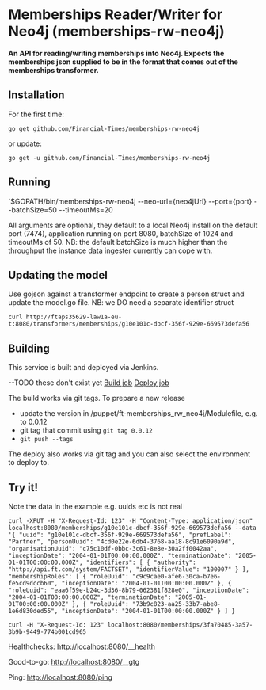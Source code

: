# Memberships Reader/Writer for Neo4j (memberships-rw-neo4j)

__An API for reading/writing memberships into Neo4j. Expects the memberships json supplied to be in the format that comes out of the memberships transformer.__

## Installation

For the first time: 

`go get github.com/Financial-Times/memberships-rw-neo4j` 

or update: 

`go get -u github.com/Financial-Times/memberships-rw-neo4j`
	
## Running

`$GOPATH/bin/memberships-rw-neo4j --neo-url={neo4jUrl} --port={port} --batchSize=50 --timeoutMs=20

All arguments are optional, they default to a local Neo4j install on the default port (7474), application running on port 8080, batchSize of 1024 and timeoutMs of 50. NB: the default batchSize is much higher than the throughput the instance data ingester currently can cope with.

## Updating the model
Use gojson against a transformer endpoint to create a person struct and update the model.go file. NB: we DO need a separate identifier struct

`curl http://ftaps35629-law1a-eu-t:8080/transformers/memberships/g10e101c-dbcf-356f-929e-669573defa56`

## Building

This service is built and deployed via Jenkins.

--TODO  these don't exist yet
<a href="http://ftjen10085-lvpr-uk-p:8181/job/memberships-rw-neo4j-build">Build job</a>
<a href="http://ftjen10085-lvpr-uk-p:8181/job/memberships-rw-neo4j-deploy">Deploy job</a>

The build works via git tags. To prepare a new release
- update the version in /puppet/ft-memberships_rw_neo4j/Modulefile, e.g. to 0.0.12
- git tag that commit using `git tag 0.0.12`
- `git push --tags`

The deploy also works via git tag and you can also select the environment to deploy to.

## Try it!

Note the data in the example e.g. uuids etc is not real

`curl -XPUT -H "X-Request-Id: 123" -H "Content-Type: application/json" localhost:8080/memberships/g10e101c-dbcf-356f-929e-669573defa56 --data '{
    "uuid": "g10e101c-dbcf-356f-929e-669573defa56",
    "prefLabel": "Partner",
    "personUuid": "4cd0e22e-6db4-3768-aa18-8c91e6090a9d",
    "organisationUuid": "c75c10df-0bbc-3c61-8e8e-30a2ff0042aa",
    "inceptionDate": "2004-01-01T00:00:00.000Z",
	"terminationDate": "2005-01-01T00:00:00.000Z",
 	"identifiers": [
        {
            "authority": "http://api.ft.com/system/FACTSET",
            "identifierValue": "100007"
        }
    ],
    "membershipRoles": [
        {
            "roleUuid": "c9c9cae0-afe6-30ca-b7e6-fe5cd9dccb60",
            "inceptionDate": "2004-01-01T00:00:00.000Z"
        },
        {
            "roleUuid": "eaa6f59e-b24c-3d36-8b79-062381f828e0",
            "inceptionDate": "2004-01-01T00:00:00.000Z",
			"terminationDate": "2005-01-01T00:00:00.000Z"
        },
        {
            "roleUuid": "73b9c823-aa25-33b7-abe8-1e6d830ded55",
            "inceptionDate": "2004-01-01T00:00:00.000Z"
        }
    ]
}`

`curl -H "X-Request-Id: 123" localhost:8080/memberships/3fa70485-3a57-3b9b-9449-774b001cd965`



Healthchecks: [http://localhost:8080/__health](http://localhost:8080/__health)

Good-to-go: [http://localhost:8080/__gtg](http://localhost:8080/__gtg)

Ping: [http://localhost:8080/ping](http://localhost:8080/ping)
